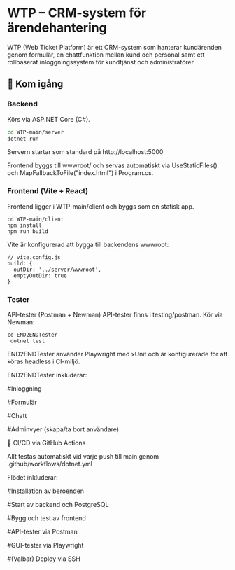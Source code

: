 # WTP – CRM-system för ärendehantering

WTP (Web Ticket Platform) är ett CRM-system som hanterar kundärenden genom formulär, 
en chattfunktion mellan kund och personal samt ett rollbaserat inloggningssystem 
för kundtjänst och administratörer.

## 🚀 Kom igång

### Backend

Körs via ASP.NET Core (C#).

```bash
cd WTP-main/server
dotnet run
```
Servern startar som standard på http://localhost:5000

Frontend byggs till wwwroot/ och servas automatiskt via 
UseStaticFiles() och MapFallbackToFile("index.html") i Program.cs.


### Frontend (Vite + React)

Frontend ligger i WTP-main/client och byggs som en statisk app.

```
cd WTP-main/client
npm install
npm run build
````

Vite är konfigurerad att bygga till backendens wwwroot:

````
// vite.config.js
build: {
  outDir: '../server/wwwroot',
  emptyOutDir: true
}
````

### Tester
API-tester (Postman + Newman)
API-tester finns i testing/postman.
Kör via Newman:

````
cd END2ENDTester
 dotnet test
````
END2ENDTester använder Playwright med xUnit och är 
konfigurerade för att köras headless i CI-miljö. 

END2ENDTester inkluderar:

  #Inloggning
  
  #Formulär
  
  #Chatt
  
  #Adminvyer (skapa/ta bort användare)


🤖 CI/CD via GitHub Actions

Allt testas automatiskt vid varje push till main genom 
.github/workflows/dotnet.yml

Flödet inkluderar:

  #Installation av beroenden

  #Start av backend och PostgreSQL

  #Bygg och test av frontend

  #API-tester via Postman

  #GUI-tester via Playwright

  #(Valbar) Deploy via SSH
